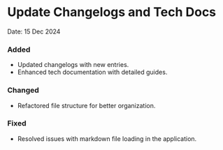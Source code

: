 # Update Changelogs and Tech Docs

Date: 15 Dec 2024

### Added
- Updated changelogs with new entries.
- Enhanced tech documentation with detailed guides.

### Changed
- Refactored file structure for better organization.

### Fixed
- Resolved issues with markdown file loading in the application.
